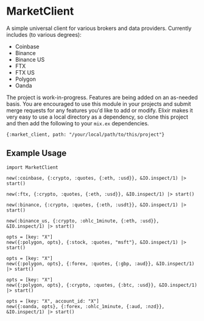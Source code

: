 # MarketClient

A simple universal client for various brokers and data providers. Currently includes (to various degrees):
* Coinbase
* Binance
* Binance US
* FTX
* FTX US
* Polygon
* Oanda

The project is work-in-progress. Features are being added on an as-needed basis. You are encouraged to
use this module in your projects and submit merge requests for any features you'd like to add or modify.
Elixir makes it very easy to use a local directory as a dependency, so clone this project and then add
the following to your `mix.ex` dependencies.
```
{:market_client, path: "/your/local/path/to/this/project"}
```

## Example Usage
```
import MarketClient

new(:coinbase, {:crypto, :quotes, {:eth, :usd}}, &IO.inspect/1) |> start()

new(:ftx, {:crypto, :quotes, {:eth, :usd}}, &IO.inspect/1) |> start()

new(:binance, {:crypto, :quotes, {:eth, :usdt}}, &IO.inspect/1) |> start()

new(:binance_us, {:crypto, :ohlc_1minute, {:eth, :usd}}, &IO.inspect/1) |> start()

opts = [key: "X"]
new({:polygon, opts}, {:stock, :quotes, "msft"}, &IO.inspect/1) |> start()

opts = [key: "X"]
new({:polygon, opts}, {:forex, :quotes, {:gbp, :aud}}, &IO.inspect/1) |> start()

opts = [key: "X"]
new({:polygon, opts}, {:crypto, :quotes, {:btc, :usd}}, &IO.inspect/1) |> start()

opts = [key: "X", account_id: "X"]
new({:oanda, opts}, {:forex, :ohlc_1minute, {:aud, :nzd}}, &IO.inspect/1) |> start()
```
